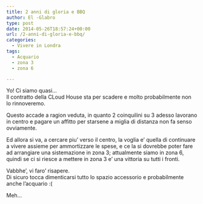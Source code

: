 ```yaml
---
title: 2 anni di gloria e BBQ
author: El -Glabro
type: post
date: 2014-05-26T18:57:24+00:00
url: /2-anni-di-gloria-e-bbq/
categories:
  - Vivere in Londra
tags:
  - Acquario
  - zona 3
  - zona 6

---
```

Yo! Ci siamo quasi&#8230;  
Il contratto della CLoud House sta per scadere e molto probabilmente non lo rinnoveremo.

Questo accade a ragion veduta, in quanto 2 coinquilini su 3 adesso lavorano in centro e pagare un affitto per starsene a miglia di distanza non fa senso ovviamente.

Ed allora si va, a cercare piu&#8217; verso il centro, la voglia e&#8217; quella di continuare a vivere assieme per ammortizzare le spese, e ce la si dovrebbe poter fare ad arrangiare una sistemazione in zona 3; attualmente siamo in zona 6, quindi se ci si riesce a mettere in zona 3 e&#8217; una vittoria su tutti i fronti.

Vabbhe&#8217;, vi faro&#8217; risapere.  
Di sicuro tocca dimenticarsi tutto lo spazio accessorio e probabilmente anche l&#8217;acquario :(

Meh&#8230;